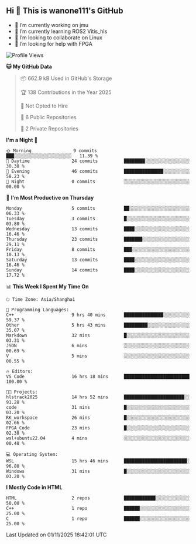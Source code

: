 ## Hi  👋 This is wanone111's GitHub

- 🔭 I’m currently working on jmu
- 🌱 I’m currently learning ROS2 Vitis_hls
- 👯 I’m looking to collaborate on Linux
- 🤔 I’m looking for help with FPGA
<!--
**wanone111/wanone111** is a ✨ _special_ ✨ repository because its `README.md` (this file) appears on your GitHub profile.

Here are some ideas to get you started:

- 🔭 I’m currently working on jmu
- 🌱 I’m currently learning ...
- 👯 I’m looking to collaborate on ...
- 🤔 I’m looking for help with ...
- 💬 Ask me about ...
- 📫 How to reach me: ...
- 😄 Pronouns: ...
- ⚡ Fun fact: ...
-->



<!--START_SECTION:waka-->
![Profile Views](http://img.shields.io/badge/Profile%20Views-1-blue)

**🐱 My GitHub Data** 

> 📦 662.9 kB Used in GitHub's Storage 
 > 
> 🏆 138 Contributions in the Year 2025
 > 
> 🚫 Not Opted to Hire
 > 
> 📜 6 Public Repositories 
 > 
> 🔑 2 Private Repositories 
 > 
**I'm a Night 🦉** 

```text
🌞 Morning                9 commits           ███░░░░░░░░░░░░░░░░░░░░░░   11.39 % 
🌆 Daytime                24 commits          ████████░░░░░░░░░░░░░░░░░   30.38 % 
🌃 Evening                46 commits          ███████████████░░░░░░░░░░   58.23 % 
🌙 Night                  0 commits           ░░░░░░░░░░░░░░░░░░░░░░░░░   00.00 % 
```
📅 **I'm Most Productive on Thursday** 

```text
Monday                   5 commits           ██░░░░░░░░░░░░░░░░░░░░░░░   06.33 % 
Tuesday                  3 commits           █░░░░░░░░░░░░░░░░░░░░░░░░   03.80 % 
Wednesday                13 commits          ████░░░░░░░░░░░░░░░░░░░░░   16.46 % 
Thursday                 23 commits          ███████░░░░░░░░░░░░░░░░░░   29.11 % 
Friday                   8 commits           ███░░░░░░░░░░░░░░░░░░░░░░   10.13 % 
Saturday                 13 commits          ████░░░░░░░░░░░░░░░░░░░░░   16.46 % 
Sunday                   14 commits          ████░░░░░░░░░░░░░░░░░░░░░   17.72 % 
```


📊 **This Week I Spent My Time On** 

```text
🕑︎ Time Zone: Asia/Shanghai

💬 Programming Languages: 
C++                      9 hrs 40 mins       ███████████████░░░░░░░░░░   59.37 % 
Other                    5 hrs 43 mins       █████████░░░░░░░░░░░░░░░░   35.07 % 
Markdown                 32 mins             █░░░░░░░░░░░░░░░░░░░░░░░░   03.31 % 
JSON                     6 mins              ░░░░░░░░░░░░░░░░░░░░░░░░░   00.69 % 
V                        5 mins              ░░░░░░░░░░░░░░░░░░░░░░░░░   00.55 % 

🔥 Editors: 
VS Code                  16 hrs 18 mins      █████████████████████████   100.00 % 

🐱‍💻 Projects: 
hlstrack2025             14 hrs 52 mins      ███████████████████████░░   91.28 % 
code                     31 mins             █░░░░░░░░░░░░░░░░░░░░░░░░   03.20 % 
RK_workspace             26 mins             █░░░░░░░░░░░░░░░░░░░░░░░░   02.66 % 
FPGA_Code                23 mins             █░░░░░░░░░░░░░░░░░░░░░░░░   02.38 % 
wsl+ubuntu22.04          4 mins              ░░░░░░░░░░░░░░░░░░░░░░░░░   00.48 % 

💻 Operating System: 
WSL                      15 hrs 46 mins      ████████████████████████░   96.80 % 
Windows                  31 mins             █░░░░░░░░░░░░░░░░░░░░░░░░   03.20 % 
```

**I Mostly Code in HTML** 

```text
HTML                     2 repos             ████████████░░░░░░░░░░░░░   50.00 % 
C++                      1 repo              ██████░░░░░░░░░░░░░░░░░░░   25.00 % 
C                        1 repo              ██████░░░░░░░░░░░░░░░░░░░   25.00 % 
```




 Last Updated on 01/11/2025 18:42:01 UTC
<!--END_SECTION:waka-->

